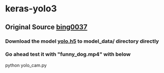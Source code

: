 # keras-yolo3
## Original Source [bing0037](https://github.com/bing0037/keras-yolo3)
### Download the model [yolo.h5](https://drive.google.com/uc?export=download&confirm=8R0l&id=1Dd-uUhhXvosXiIIZM8tiXoZyENJxIY4u) to model_data/ directory directly
### Go ahead test it with "funny_dog.mp4" with below
python yolo_cam.py

